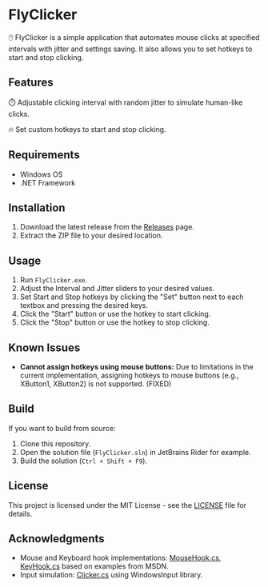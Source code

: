 # FlyClicker

🖱️ FlyClicker is a simple application that automates mouse clicks at specified intervals with jitter and settings saving. It also allows you to set hotkeys to start and stop clicking.

## Features

⏱️ Adjustable clicking interval with random jitter to simulate human-like clicks.

🔥 Set custom hotkeys to start and stop clicking.

## Requirements

- Windows OS
- .NET Framework

## Installation

1. Download the latest release from the [Releases](https://github.com/heaset/FlyClicker/releases) page.
2. Extract the ZIP file to your desired location.

## Usage

1. Run `FlyClicker.exe`.
2. Adjust the Interval and Jitter sliders to your desired values.
3. Set Start and Stop hotkeys by clicking the "Set" button next to each textbox and pressing the desired keys.
4. Click the "Start" button or use the hotkey to start clicking.
5. Click the "Stop" button or use the hotkey to stop clicking.

## Known Issues

- **Cannot assign hotkeys using mouse buttons:** Due to limitations in the current implementation, assigning hotkeys to mouse buttons (e.g., XButton1, XButton2) is not supported. (FIXED)

## Build

If you want to build from source:

1. Clone this repository.
2. Open the solution file (`FlyClicker.sln`) in JetBrains Rider for example.
3. Build the solution (`Ctrl + Shift + F9`).

## License

This project is licensed under the MIT License - see the [LICENSE](LICENSE) file for details.

## Acknowledgments

- Mouse and Keyboard hook implementations: [MouseHook.cs](FlyClicker/MouseHook.cs), [KeyHook.cs](FlyClicker/KeyHook.cs) based on examples from MSDN.
- Input simulation: [Clicker.cs](FlyClicker/Clicker.cs) using WindowsInput library.

